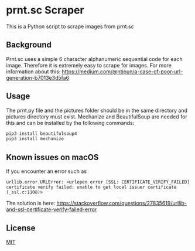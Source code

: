 # prnt.sc Scraper

This is a Python script to scrape images from prnt.sc

## Background

Prnt.sc uses a simple 6 character alphanumeric sequential code for each image. Therefore it is extremely easy to scrape for images.
For more information about this: https://medium.com/@ntipun/a-case-of-poor-url-generation-b7013e3d5fa6

## Usage

The prnt.py file and the pictures folder should be in the same directory and pictures directory must exist.
Mechanize and BeautifulSoup are needed for this and can be installed by the following commands:
```python
pip3 install beautifulsoup4
pip3 install mechanize 
```

## Known issues on macOS

If you encounter an error such as 
```
urllib.error.URLError: <urlopen error [SSL: CERTIFICATE_VERIFY_FAILED] certificate verify failed: unable to get local issuer certificate (_ssl.c:1108)>
```
The solution is here: https://stackoverflow.com/questions/27835619/urllib-and-ssl-certificate-verify-failed-error

## License
[MIT](https://choosealicense.com/licenses/mit/)
